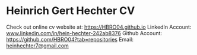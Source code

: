 # Heinrich Gert Hechter CV

Check out online cv website at: https://HBRO04.github.io
LinkedIn Account: www.linkedin.com/in/hein-hechter-242ab8376
Github Account: https://github.com/HBRO04?tab=repositories
Email: heinhechter7@gmail.com
